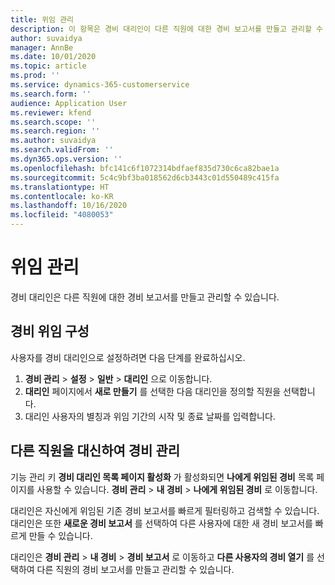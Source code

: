 ```yaml
---
title: 위임 관리
description: 이 항목은 경비 대리인이 다른 직원에 대한 경비 보고서를 만들고 관리할 수 있는 방법에 대한 정보를 제공합니다.
author: suvaidya
manager: AnnBe
ms.date: 10/01/2020
ms.topic: article
ms.prod: ''
ms.service: dynamics-365-customerservice
ms.search.form: ''
audience: Application User
ms.reviewer: kfend
ms.search.scope: ''
ms.search.region: ''
ms.author: suvaidya
ms.search.validFrom: ''
ms.dyn365.ops.version: ''
ms.openlocfilehash: bfc141c6f1072314bdfaef835d730c6ca82bae1a
ms.sourcegitcommit: 5c4c9bf3ba018562d6cb3443c01d550489c415fa
ms.translationtype: HT
ms.contentlocale: ko-KR
ms.lasthandoff: 10/16/2020
ms.locfileid: "4080053"
---
```

# <a name="manage-delegation"></a>위임 관리
경비 대리인은 다른 직원에 대한 경비 보고서를 만들고 관리할 수 있습니다.

## <a name="configuring-expense-delegation"></a>경비 위임 구성

사용자를 경비 대리인으로 설정하려면 다음 단계를 완료하십시오. 
1. **경비 관리** > **설정** > **일반** > **대리인** 으로 이동합니다. 
2. **대리인** 페이지에서 **새로 만들기** 를 선택한 다음 대리인을 정의할 직원을 선택합니다. 
3. 대리인 사용자의 별칭과 위임 기간의 시작 및 종료 날짜를 입력합니다.

## <a name="manage-expenses-on-behalf-of-another-employee"></a>다른 직원을 대신하여 경비 관리

기능 관리 키 **경비 대리인 목록 페이지 활성화** 가 활성화되면 **나에게 위임된 경비** 목록 페이지를 사용할 수 있습니다. **경비 관리** > **내 경비** > **나에게 위임된 경비** 로 이동합니다.

대리인은 자신에게 위임된 기존 경비 보고서를 빠르게 필터링하고 검색할 수 있습니다. 대리인은 또한 **새로운 경비 보고서** 를 선택하여 다른 사용자에 대한 새 경비 보고서를 빠르게 만들 수 있습니다.

대리인은 **경비 관리** > **내 경비** > **경비 보고서** 로 이동하고 **다른 사용자의 경비 열기** 를 선택하여 다른 직원의 경비 보고서를 만들고 관리할 수 있습니다.
